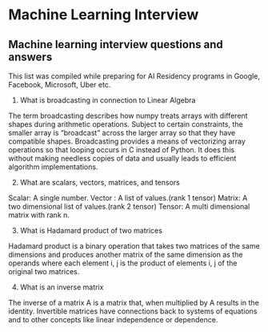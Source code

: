 # Machine Learning Interview

## Machine learning interview questions and answers 

This list was compiled while preparing for AI Residency programs in Google, Facebook, Microsoft, Uber etc.

1. What is broadcasting in connection to Linear Algebra

The term broadcasting describes how numpy treats arrays with 
different shapes during arithmetic operations. Subject to certain 
constraints, the smaller array is “broadcast” across the larger 
array so that they have compatible shapes. Broadcasting provides a 
means of vectorizing array operations so that looping occurs in C
instead of Python. It does this without making needless copies of 
data and usually leads to efficient algorithm implementations.

2. What are scalars, vectors, matrices, and tensors

Scalar: A single number.
Vector : A list of values.(rank 1 tensor)
Matrix: A two dimensional list of values.(rank 2 tensor)
Tensor: A multi dimensional matrix with rank n.

3. What is Hadamard product of two matrices

Hadamard product is a binary operation that takes two matrices of the same dimensions and produces another matrix of the same dimension as the operands where each element i, j is the product of elements i, j of the original two matrices.

4. What is an inverse matrix

The inverse of a matrix A is a matrix that, when multiplied by A results in the identity. Invertible matrices have connections back to systems of equations and to other concepts like linear independence or dependence.
